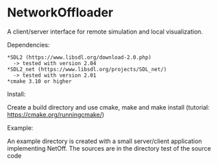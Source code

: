 # NetworkOffloader
A client/server interface for remote simulation and local visualization.  

Dependencies:

    *SDL2 (https://www.libsdl.org/download-2.0.php) 
      -> tested with version 2.04
    *SDL2_net (https://www.libsdl.org/projects/SDL_net/)
      -> tested with version 2.01
    *cmake 3.10 or higher
      
Install:
  
  Create a build directory and use cmake, make and make install (tutorial: https://cmake.org/runningcmake/)
  
Example:
  
  An example directory is created with a small server/client application implementing NetOff. The sources are in the directory test of the source code
